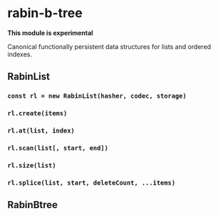 # rabin-b-tree

**This module is experimental**

Canonical functionally persistent data structures for lists and ordered indexes.

## RabinList

### `const rl = new RabinList(hasher, codec, storage)`

### `rl.create(items)`

### `rl.at(list, index)`

### `rl.scan(list[, start, end])`

### `rl.size(list)`

### `rl.splice(list, start, deleteCount, ...items)`

## RabinBtree